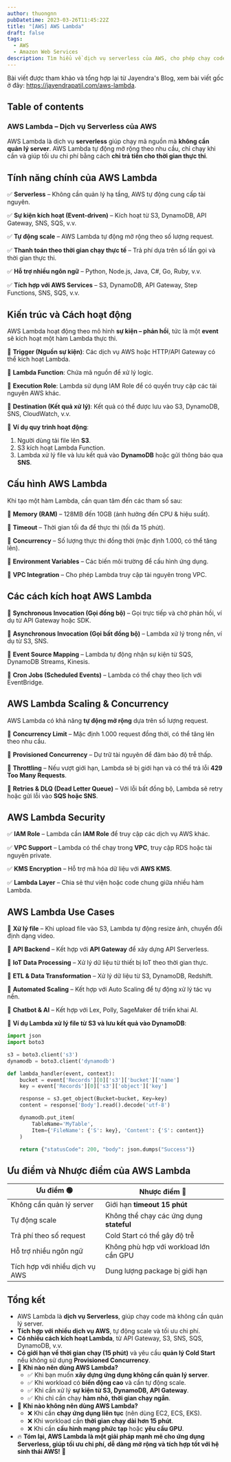 ```yaml
---
author: thuongnn
pubDatetime: 2023-03-26T11:45:22Z
title: "[AWS] AWS Lambda"
draft: false
tags:
  - AWS
  - Amazon Web Services
description: Tìm hiểu về dịch vụ serverless của AWS, cho phép chạy code mà không cần quản lý server.
---
```

Bài viết được tham khảo và tổng hợp lại từ Jayendra's Blog, xem bài viết gốc ở đây: https://jayendrapatil.com/aws-lambda. 

## Table of contents


### **AWS Lambda – Dịch vụ Serverless của AWS**

AWS Lambda là dịch vụ **serverless** giúp chạy mã nguồn mà **không cần quản lý server**. AWS Lambda tự động mở rộng theo nhu cầu, chỉ chạy khi cần và giúp tối ưu chi phí bằng cách **chỉ trả tiền cho thời gian thực thi**.

## **Tính năng chính của AWS Lambda**

✅ **Serverless** – Không cần quản lý hạ tầng, AWS tự động cung cấp tài nguyên.

✅ **Sự kiện kích hoạt (Event-driven)** – Kích hoạt từ S3, DynamoDB, API Gateway, SNS, SQS, v.v.

✅ **Tự động scale** – AWS Lambda tự động mở rộng theo số lượng request.

✅ **Thanh toán theo thời gian chạy thực tế** – Trả phí dựa trên số lần gọi và thời gian thực thi.

✅ **Hỗ trợ nhiều ngôn ngữ** – Python, Node.js, Java, C#, Go, Ruby, v.v.

✅ **Tích hợp với AWS Services** – S3, DynamoDB, API Gateway, Step Functions, SNS, SQS, v.v.

## **Kiến trúc và Cách hoạt động**

AWS Lambda hoạt động theo mô hình **sự kiện – phản hồi**, tức là một **event** sẽ kích hoạt một hàm Lambda thực thi.

🔹 **Trigger (Nguồn sự kiện)**: Các dịch vụ AWS hoặc HTTP/API Gateway có thể kích hoạt Lambda.

🔹 **Lambda Function**: Chứa mã nguồn để xử lý logic.

🔹 **Execution Role**: Lambda sử dụng IAM Role để có quyền truy cập các tài nguyên AWS khác.

🔹 **Destination (Kết quả xử lý)**: Kết quả có thể được lưu vào S3, DynamoDB, SNS, CloudWatch, v.v.

📌 **Ví dụ quy trình hoạt động**:

1. Người dùng tải file lên **S3**.
2. S3 kích hoạt Lambda Function.
3. Lambda xử lý file và lưu kết quả vào **DynamoDB** hoặc gửi thông báo qua **SNS**.

## **Cấu hình AWS Lambda**

Khi tạo một hàm Lambda, cần quan tâm đến các tham số sau:

🔹 **Memory (RAM)** – 128MB đến 10GB (ảnh hưởng đến CPU & hiệu suất).

🔹 **Timeout** – Thời gian tối đa để thực thi (tối đa 15 phút).

🔹 **Concurrency** – Số lượng thực thi đồng thời (mặc định 1.000, có thể tăng lên).

🔹 **Environment Variables** – Các biến môi trường để cấu hình ứng dụng.

🔹 **VPC Integration** – Cho phép Lambda truy cập tài nguyên trong VPC.

## **Các cách kích hoạt AWS Lambda**

🔹 **Synchronous Invocation (Gọi đồng bộ)** – Gọi trực tiếp và chờ phản hồi, ví dụ từ API Gateway hoặc SDK.

🔹 **Asynchronous Invocation (Gọi bất đồng bộ)** – Lambda xử lý trong nền, ví dụ từ S3, SNS.

🔹 **Event Source Mapping** – Lambda tự động nhận sự kiện từ SQS, DynamoDB Streams, Kinesis.

🔹 **Cron Jobs (Scheduled Events)** – Lambda có thể chạy theo lịch với EventBridge.

## **AWS Lambda Scaling & Concurrency**

AWS Lambda có khả năng **tự động mở rộng** dựa trên số lượng request.

🔹 **Concurrency Limit** – Mặc định 1.000 request đồng thời, có thể tăng lên theo nhu cầu.

🔹 **Provisioned Concurrency** – Dự trữ tài nguyên để đảm bảo độ trễ thấp.

🔹 **Throttling** – Nếu vượt giới hạn, Lambda sẽ bị giới hạn và có thể trả lỗi **429 Too Many Requests**.

🔹 **Retries & DLQ (Dead Letter Queue)** – Với lỗi bất đồng bộ, Lambda sẽ retry hoặc gửi lỗi vào **SQS hoặc SNS**.

## **AWS Lambda Security**

✅ **IAM Role** – Lambda cần **IAM Role** để truy cập các dịch vụ AWS khác.

✅ **VPC Support** – Lambda có thể chạy trong **VPC**, truy cập RDS hoặc tài nguyên private.

✅ **KMS Encryption** – Hỗ trợ mã hóa dữ liệu với **AWS KMS**.

✅ **Lambda Layer** – Chia sẻ thư viện hoặc code chung giữa nhiều hàm Lambda.

## **AWS Lambda Use Cases**

🔹 **Xử lý file** – Khi upload file vào S3, Lambda tự động resize ảnh, chuyển đổi định dạng video.

🔹 **API Backend** – Kết hợp với **API Gateway** để xây dựng API Serverless.

🔹 **IoT Data Processing** – Xử lý dữ liệu từ thiết bị IoT theo thời gian thực.

🔹 **ETL & Data Transformation** – Xử lý dữ liệu từ S3, DynamoDB, Redshift.

🔹 **Automated Scaling** – Kết hợp với Auto Scaling để tự động xử lý tác vụ nền.

🔹 **Chatbot & AI** – Kết hợp với Lex, Polly, SageMaker để triển khai AI.

📌 **Ví dụ Lambda xử lý file từ S3 và lưu kết quả vào DynamoDB**:

```python
import json
import boto3

s3 = boto3.client('s3')
dynamodb = boto3.client('dynamodb')

def lambda_handler(event, context):
    bucket = event['Records'][0]['s3']['bucket']['name']
    key = event['Records'][0]['s3']['object']['key']

    response = s3.get_object(Bucket=bucket, Key=key)
    content = response['Body'].read().decode('utf-8')

    dynamodb.put_item(
        TableName='MyTable',
        Item={'FileName': {'S': key}, 'Content': {'S': content}}
    )

    return {"statusCode": 200, "body": json.dumps("Success")}
```

## **Ưu điểm và Nhược điểm của AWS Lambda**

| **Ưu điểm** 🟢 | **Nhược điểm** 🔴 |
| --- | --- |
| Không cần quản lý server | Giới hạn **timeout 15 phút** |
| Tự động scale | Không thể chạy các ứng dụng **stateful** |
| Trả phí theo số request | Cold Start có thể gây độ trễ |
| Hỗ trợ nhiều ngôn ngữ | Không phù hợp với workload lớn cần GPU |
| Tích hợp với nhiều dịch vụ AWS | Dung lượng package bị giới hạn |

## **Tổng kết**

- AWS Lambda là **dịch vụ Serverless**, giúp chạy code mà không cần quản lý server.
- **Tích hợp với nhiều dịch vụ AWS**, tự động scale và tối ưu chi phí.
- **Có nhiều cách kích hoạt Lambda**, từ API Gateway, S3, SNS, SQS, DynamoDB, v.v.
- **Có giới hạn về thời gian chạy (15 phút)** và yêu cầu **quản lý Cold Start** nếu không sử dụng **Provisioned Concurrency**.
- 📌 **Khi nào nên dùng AWS Lambda?**
    - ✅ Khi bạn muốn **xây dựng ứng dụng không cần quản lý server**.
    - ✅ Khi workload có **biến động cao** và cần tự động scale.
    - ✅ Khi cần xử lý **sự kiện từ S3, DynamoDB, API Gateway**.
    - ✅ Khi chỉ cần chạy **hàm nhỏ, thời gian chạy ngắn**.
- 📌 **Khi nào không nên dùng AWS Lambda?**
    - ❌ Khi cần **chạy ứng dụng liên tục** (nên dùng EC2, ECS, EKS).
    - ❌ Khi workload cần **thời gian chạy dài hơn 15 phút**.
    - ❌ Khi cần **cấu hình mạng phức tạp** hoặc **yêu cầu GPU**.
- 🔥 **Tóm lại, AWS Lambda là một giải pháp mạnh mẽ cho ứng dụng Serverless, giúp tối ưu chi phí, dễ dàng mở rộng và tích hợp tốt với hệ sinh thái AWS!** 🚀
